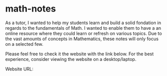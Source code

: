 # math-notes
As a tutor, I wanted to help my students learn and build a solid fondation in regards to the fundamentals of Math.
I wanted to enable them to have a an online resource where they could learn or refresh on various topics. 
Due to the vast amounts of concepts in Mathematics, these notes will only focus on a selected few.

Please feel free to check it the website with the link below. For the best experience, consider viewing the website on a desktop/laptop.

Website URL:
